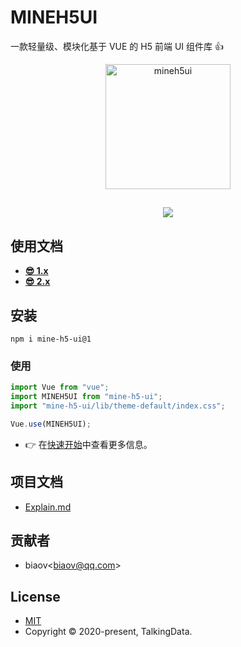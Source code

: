 # MINEH5UI

一款轻量级、模块化基于 VUE 的 H5 前端 UI 组件库 👍

<p align="center">
    <a href="https://mineh5ui.biaov.cn/">
        <img src="https://mineh5ui.biaov.cn/logo.svg" width="200px" title="mineh5ui" alt="mineh5ui">
    </a>
</p>
<h2 align="center"><a href="https://mineh5ui.biaov.cn/"><img src="https://img.shields.io/badge/npm-1.5.1-blue" /></a></h2>

## 使用文档

* **[😎 1.x](https://mineh5ui.biaov.cn/)**
* **[😎 2.x](https://mineh5ui.biaov.cn/v2)**

## 安装

```Basic
npm i mine-h5-ui@1
```

### 使用

```JavaScript
import Vue from "vue";
import MINEH5UI from "mine-h5-ui";
import "mine-h5-ui/lib/theme-default/index.css";

Vue.use(MINEH5UI);
```

* 👉 在[快速开始](https://mineh5ui.biaov.cn/doc/start)中查看更多信息。

## 项目文档

* [Explain.md](https://github.com/biaov/MINE-H5-UI/blob/master/Explain.md)

## 贡献者

* biaov\<biaov@qq.com\>

## License

* [MIT](http://opensource.org/licenses/MIT)
* Copyright © 2020-present, TalkingData.
